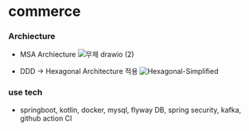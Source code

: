 # commerce

### Archiecture

- MSA Archiecture
![무제 drawio (2)](https://user-images.githubusercontent.com/43127088/147507826-7f5e21bc-5c82-4a01-bdf3-14368acec716.png)


- DDD -> Hexagonal Architecture 적용
![Hexagonal-Simplified](https://user-images.githubusercontent.com/43127088/147506884-e836c30a-4368-4d30-8056-d3b7f46c53b7.png)

### use tech 
- springboot, kotlin, docker, mysql, flyway DB, spring security, kafka, github action CI

